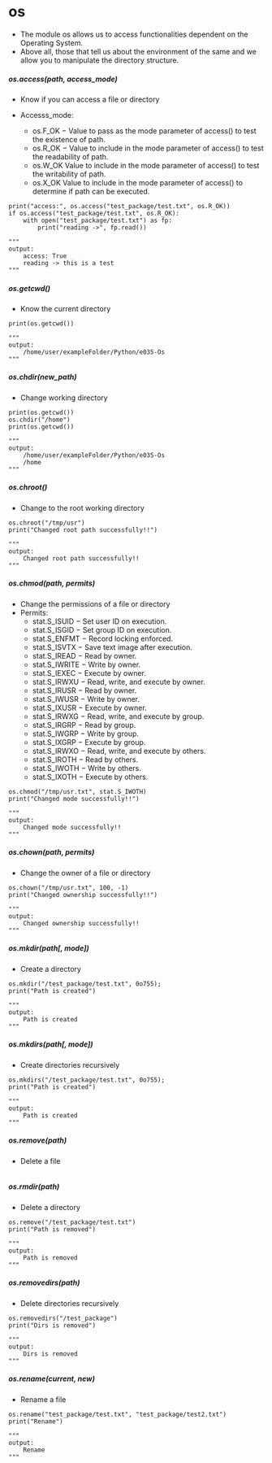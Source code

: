 # os

- The module os allows us to access functionalities dependent on the Operating System.
- Above all, those that tell us about the environment of the same and we allow you to manipulate the directory structure.

##### os.access(path, access_mode)

- Know if you can access a file or directory 

- Accesss_mode:
    - os.F_OK − Value to pass as the mode parameter of access() to test the existence of path.
    - os.R_OK − Value to include in the mode parameter of access() to test the readability of path.
    - os.W_OK Value to include in the mode parameter of access() to test the writability of path.
    - os.X_OK Value to include in the mode parameter of access() to determine if path can be executed.


```
print("access:", os.access("test_package/test.txt", os.R_OK))
if os.access("test_package/test.txt", os.R_OK):
    with open("test_package/test.txt") as fp:
        print("reading ->", fp.read())

"""
output:
    access: True
    reading -> this is a test
"""
```


##### os.getcwd()

- Know the current directory

```
print(os.getcwd())

"""
output:
    /home/user/exampleFolder/Python/e035-Os
"""
```


##### os.chdir(new_path)

- Change working directory

```
print(os.getcwd())
os.chdir("/home")
print(os.getcwd())

"""
output:
    /home/user/exampleFolder/Python/e035-Os
    /home
"""
```


##### os.chroot()

- Change to the root working directory

```
os.chroot("/tmp/usr")
print("Changed root path successfully!!")

"""
output:
    Changed root path successfully!!
"""
```


##### os.chmod(path, permits)

- Change the permissions of a file or directory
- Permits:
    - stat.S_ISUID − Set user ID on execution.
    - stat.S_ISGID − Set group ID on execution.
    - stat.S_ENFMT − Record locking enforced.
    - stat.S_ISVTX − Save text image after execution.
    - stat.S_IREAD − Read by owner.
    - stat.S_IWRITE − Write by owner.
    - stat.S_IEXEC − Execute by owner.
    - stat.S_IRWXU − Read, write, and execute by owner.
    - stat.S_IRUSR − Read by owner.
    - stat.S_IWUSR − Write by owner.
    - stat.S_IXUSR − Execute by owner.
    - stat.S_IRWXG − Read, write, and execute by group.
    - stat.S_IRGRP − Read by group.
    - stat.S_IWGRP − Write by group.
    - stat.S_IXGRP − Execute by group.
    - stat.S_IRWXO − Read, write, and execute by others.
    - stat.S_IROTH − Read by others.
    - stat.S_IWOTH − Write by others.
    - stat.S_IXOTH − Execute by others.

```
os.chmod("/tmp/usr.txt", stat.S_IWOTH)
print("Changed mode successfully!!")

"""
output:
    Changed mode successfully!!
"""
```


##### os.chown(path, permits)

- Change the owner of a file or directory

```
os.chown("/tmp/usr.txt", 100, -1)
print("Changed ownership successfully!!")

"""
output:
    Changed ownership successfully!!
"""
```


##### os.mkdir(path[, mode])

- Create a directory

```
os.mkdir("/test_package/test.txt", 0o755);
print("Path is created")

"""
output:
    Path is created
"""
```


##### os.mkdirs(path[, mode])

- Create directories recursively

```
os.mkdirs("/test_package/test.txt", 0o755);
print("Path is created")

"""
output:
    Path is created
"""
```


##### os.remove(path)

- Delete a file

```

```


##### os.rmdir(path)

- Delete a directory

```
os.remove("/test_package/test.txt")
print("Path is removed")

"""
output:
    Path is removed
"""
```


##### os.removedirs(path)

- Delete directories recursively

```
os.removedirs("/test_package")
print("Dirs is removed")

"""
output:
    Dirs is removed
"""
```


##### os.rename(current, new)

- Rename a file

```
os.rename("test_package/test.txt", "test_package/test2.txt")
print("Rename")

"""
output:
    Rename
"""
```




















